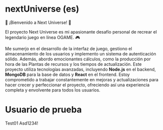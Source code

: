 # nextUniverse (es)
🚀 ¡Bienvenido a Next Universe! 🌌

El proyecto Next Universe es mi apasionante desafío personal de recrear el legendario juego en línea OGAME. 🎮

Me sumerjo en el desarrollo de la interfaz de juego, gestiono el almacenamiento de los usuarios y implemento un sistema de autenticación sólido. Además, abordo emocionantes cálculos, como la producción por hora de las Plantas de recursos y los tiempos de actualización. Este proyecto utiliza tecnologías avanzadas, incluyendo **Node.js** en el backend, **MongoDB** para la base de datos y **React** en el frontend. Estoy comprometido a trabajar constantemente en mejoras y actualizaciones para hacer crecer y perfeccionar el proyecto, ofreciendo así una experiencia completa y envolvente para todos los usuarios.


# Usuario de prueba

Test01
Asd1234!